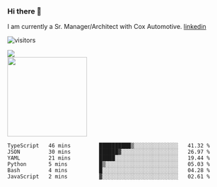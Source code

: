 ### Hi there 👋

I am currently a Sr. Manager/Architect with Cox Automotive. 
[linkedin](https://www.linkedin.com/in/jefflindholm)

<!--
**jefflindholm/jefflindholm** is a ✨ _special_ ✨ repository because its `README.md` (this file) appears on your GitHub profile.

Here are some ideas to get you started:

- 🔭 I’m currently working on ...
- 🌱 I’m currently learning ...
- 👯 I’m looking to collaborate on ...
- 🤔 I’m looking for help with ...
- 💬 Ask me about ...
- 📫 How to reach me: ...
- 😄 Pronouns: ...
- ⚡ Fun fact: ...
-->
![visitors](https://visitor-badge.glitch.me/badge?page_id=page.id)

<img align="center" src="https://github-readme-stats.vercel.app/api/top-langs/?username=jefflindholm&hide=java,html&title_color=ffffff&text_color=c9cacc&icon_color=2bbc8a&bg_color=1d1f21" />
<br/>
<img height="180em" src="https://github-readme-stats.vercel.app/api?username=jefflindholm&show_icons=true&hide_border=true&&count_private=true&include_all_commits=true" />

<!--START_SECTION:waka-->

```text
TypeScript   46 mins         ██████████▒░░░░░░░░░░░░░░   41.32 %
JSON         30 mins         ██████▓░░░░░░░░░░░░░░░░░░   26.97 %
YAML         21 mins         █████░░░░░░░░░░░░░░░░░░░░   19.44 %
Python       5 mins          █▒░░░░░░░░░░░░░░░░░░░░░░░   05.03 %
Bash         4 mins          █░░░░░░░░░░░░░░░░░░░░░░░░   04.28 %
JavaScript   2 mins          ▓░░░░░░░░░░░░░░░░░░░░░░░░   02.61 %
```

<!--END_SECTION:waka-->
